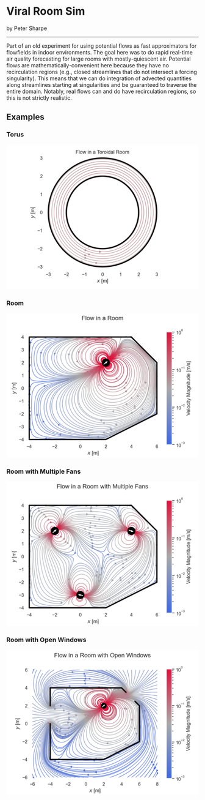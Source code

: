 # Viral Room Sim

by Peter Sharpe

-----

Part of an old experiment for using potential flows as fast approximators for flowfields in indoor environments. The goal here was to do rapid real-time air quality forecasting for large rooms with mostly-quiescent air. Potential flows are mathematically-convenient here because they have no recirculation regions (e.g., closed streamlines that do not intersect a forcing singularity). This means that we can do integration of advected quantities along streamlines starting at singularities and be guaranteed to traverse the entire domain. Notably, real flows can and do have recirculation regions, so this is not strictly realistic.

## Examples

### Torus

![torus](./figures/case_1.png)

### Room

![room](./figures/case_2.png)

### Room with Multiple Fans

![room-with-fans](./figures/case_3.png)

### Room with Open Windows

![room-with-windows](./figures/case_4.png)
